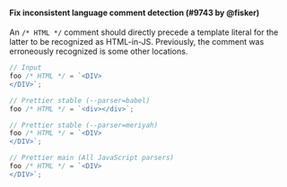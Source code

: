 #### Fix inconsistent language comment detection (#9743 by @fisker)

An `/* HTML */` comment should directly precede a template literal for the latter to be recognized as HTML-in-JS. Previously, the comment was erroneously recognized is some other locations.

<!-- prettier-ignore -->
```jsx
// Input
foo /* HTML */ = `<DIV>
</DIV>`;

// Prettier stable (--parser=babel)
foo /* HTML */ = `<div></div>`;

// Prettier stable (--parser=meriyah)
foo /* HTML */ = `<DIV>
</DIV>`;

// Prettier main (All JavaScript parsers)
foo /* HTML */ = `<DIV>
</DIV>`;
```
